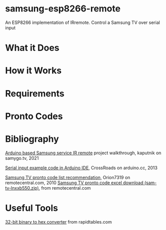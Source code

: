 # samsung-esp8266-remote
An ESP8266 implementation of IRremote. Control a Samsung TV over serial input

# What it Does

# How it Works

# Requirements

# Pronto Codes

# Bibliography
[Arduino based Samsung service IR remote](http://forum.samygo.tv/viewtopic.php?p=109806&sid=1cec7c65cb7c7abcb99d9bc0c85dfb76#p109806) project walkthrough, kaputnik on samygo.tv, 2021

[Serial input example code in Arduino IDE](https://forum.arduino.cc/t/if-serial-read-x/164823/4), CrossRoads on arduino.cc, 2013

[Samsung TV pronto code list recommendation](http://www.remotecentral.com/cgi-bin/forums/viewpost.cgi?1039544), Orion7319 on remotecentral.com, 2010
[Samsung TV pronto code excel download (sam-tv-lnxxb550.zip)](http://www.remotecentral.com/cgi-bin/files/dl.cgi?file=ccf_templates/televisions/sam-tv-lnxxb550.zip&area=pronto), from remotecentral.com

# Useful Tools
[32-bit binary to hex converter](https://www.rapidtables.com/convert/number/binary-to-hex.html) from rapidtables.com

